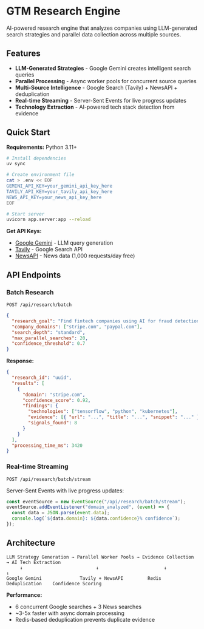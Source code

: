 # GTM Research Engine

AI-powered research engine that analyzes companies using LLM-generated search strategies and parallel data collection across multiple sources.

## Features

- **LLM-Generated Strategies** - Google Gemini creates intelligent search queries
- **Parallel Processing** - Async worker pools for concurrent source queries
- **Multi-Source Intelligence** - Google Search (Tavily) + NewsAPI + deduplication
- **Real-time Streaming** - Server-Sent Events for live progress updates
- **Technology Extraction** - AI-powered tech stack detection from evidence

## Quick Start

**Requirements:** Python 3.11+

```bash
# Install dependencies
uv sync

# Create environment file
cat > .env << EOF
GEMINI_API_KEY=your_gemini_api_key_here
TAVILY_API_KEY=your_tavily_api_key_here
NEWS_API_KEY=your_news_api_key_here
EOF

# Start server
uvicorn app.server:app --reload
```

**Get API Keys:**

- [Google Gemini](https://aistudio.google.com/) - LLM query generation
- [Tavily](https://tavily.com/) - Google Search API
- [NewsAPI](https://newsapi.org/register) - News data (1,000 requests/day free)

## API Endpoints

### Batch Research

`POST /api/research/batch`

```json
{
  "research_goal": "Find fintech companies using AI for fraud detection",
  "company_domains": ["stripe.com", "paypal.com"],
  "search_depth": "standard",
  "max_parallel_searches": 20,
  "confidence_threshold": 0.7
}
```

**Response:**

```json
{
  "research_id": "uuid",
  "results": [
    {
      "domain": "stripe.com",
      "confidence_score": 0.92,
      "findings": {
        "technologies": ["tensorflow", "python", "kubernetes"],
        "evidence": [{ "url": "...", "title": "...", "snippet": "..." }],
        "signals_found": 8
      }
    }
  ],
  "processing_time_ms": 3420
}
```

### Real-time Streaming

`POST /api/research/batch/stream`

Server-Sent Events with live progress updates:

```javascript
const eventSource = new EventSource("/api/research/batch/stream");
eventSource.addEventListener("domain_analyzed", (event) => {
  const data = JSON.parse(event.data);
  console.log(`${data.domain}: ${data.confidence}% confidence`);
});
```

## Architecture

```
LLM Strategy Generation → Parallel Worker Pools → Evidence Collection → AI Tech Extraction
     ↓                           ↓                        ↓                    ↓
Google Gemini              Tavily + NewsAPI         Redis Deduplication    Confidence Scoring
```

**Performance:**

- 6 concurrent Google searches + 3 News searches
- ~3-5x faster with async domain processing
- Redis-based deduplication prevents duplicate evidence
